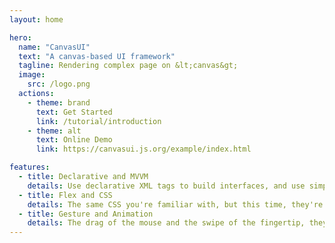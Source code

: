 ```yaml
---
layout: home

hero:
  name: "CanvasUI"
  text: "A canvas-based UI framework"
  tagline: Rendering complex page on &lt;canvas&gt;
  image:
    src: /logo.png
  actions:
    - theme: brand
      text: Get Started
      link: /tutorial/introduction
    - theme: alt
      text: Online Demo
      link: https://canvasui.js.org/example/index.html

features:
  - title: Declarative and MVVM
    details: Use declarative XML tags to build interfaces, and use simple template syntax to achieve two-way binding of data.
  - title: Flex and CSS
    details: The same CSS you're familiar with, but this time, they're reimplemented in canvas.
  - title: Gesture and Animation
    details: The drag of the mouse and the swipe of the fingertip, they will come with the bezier.
---
```


